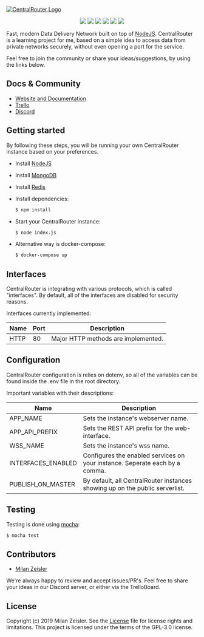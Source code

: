 [![CentralRouter Logo](https://i.ibb.co/zmV5k3K/68747470733a2f2f696d6167652e6962622e636f2f6d534b50337a2f63656e7472616c726f757465725f6272616e64696e675f6c6f676f2e706e67.png)](https://centralrouter.github.io/)

<p align="center">
    <img src="https://img.shields.io/travis/CentralRouterJS/CentralRouter.svg" />
    <img src="https://badges.frapsoft.com/os/v2/open-source.png?v=103" />
    <img src="https://img.shields.io/badge/PRs-welcome-brightgreen.svg" />
    <img src="https://img.shields.io/github/package-json/v/CentralRouterJS/CentralRouter.svg" />
    <img src="https://img.shields.io/github/license/CentralRouterJS/CentralRouter.svg?color=green" />
    <a href="https://trello.com/b/fp6jPIC9/centralrouter-roadmap"><img src="https://img.shields.io/badge/Trello-ideas-blue.svg"/></a>
</p>

Fast, modern Data Delivery Network built on top of [NodeJS](http://nodejs.org). 
CentralRouter is a learning project for me, based on a simple idea to access data from private
networks securely, without even opening a port for the service.

Feel free to join the community or share your ideas/suggestions, by using the links below.

## Docs & Community

* [Website and Documentation](https://centralrouter.github.io/)
* [Trello](https://trello.com/b/fp6jPIC9/centralrouter-roadmap)
* [Discord](https://discord.gg/n9yFj2F)

## Getting started

By following these steps, you will be running your own CentralRouter instance 
based on your preferences.

 * Install [NodeJS](https://nodejs.org/)
 * Install [MongoDB](https://www.mongodb.com/)
 * Install [Redis](https://redis.io/)
 
 * Install dependencies:
    ```bash
    $ npm install
    ```

* Start your CentralRouter instance:
    ```bash
    $ node index.js
    ```

* Alternative way is docker-compose:
    ```bash
    $ docker-compose up
    ```

## Interfaces

CentralRouter is integrating with various protocols, which is called "interfaces".
By default, all of the interfaces are disabled for security reasons.

Interfaces currently implemented:

| Name | Port | Description |
| ---- | ---- | ----------- |
| HTTP |  80  | Major HTTP methods are implemented. |

## Configuration

CentralRouter configuration is relies on dotenv, so all of the variables can be found
inside the .env file in the root directory.

Important variables with their descriptions:

| Name | Description |
| ---- | ----------- |
| APP_NAME | Sets the instance's webserver name. |
| APP_API_PREFIX | Sets the REST API prefix for the web-interface. |
| WSS_NAME | Sets the instance's wss name. |
| INTERFACES_ENABLED | Configures the enabled services on your instance. Seperate each by a comma. |
| PUBLISH_ON_MASTER | By default, all CentralRouter instances showing up on the public serverlist. |

## Testing

Testing is done using [mocha](https://mochajs.org/):

```bash
$ mocha test
```

## Contributors

* [Milan Zeisler](https://github.com/LeFizzy/)

We're always happy to review and accept issues/PR's.
Feel free to share your ideas in our Discord server, or either via the TrelloBoard.

## License

Copyright (c) 2019 Milan Zeisler. See the [License](LICENSE) file for license rights and limitations. This project is licensed under the terms of the GPL-3.0 license.
